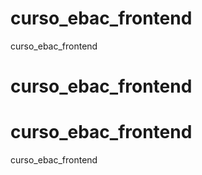 # curso_ebac_frontend
curso_ebac_frontend
# curso_ebac_frontend
# curso_ebac_frontend
curso_ebac_frontend
